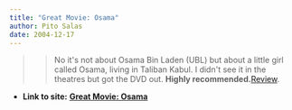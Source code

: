 ```yaml
---
title: "Great Movie: Osama"
author: Pito Salas
date: 2004-12-17
---
```



>>

>> No it's not about Osama Bin Laden (UBL) but about a little girl called
Osama, living in Taliban Kabul. I didn't see it in the theatres but got the
DVD out. **Highly
recommended.**[Review](<http://www.tiscali.co.uk/entertainment/film/reviews/osama.html>).


* **Link to site:** **[Great Movie: Osama](None)**
